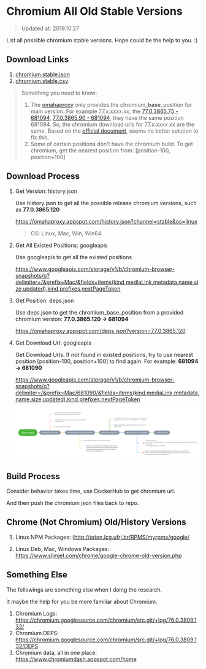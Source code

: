 Chromium All Old Stable Versions
====================

> Updated at: 2019.10.27

List all possible chromium stable versions. Hope could be the help to you. :)

## Download Links

1. [chromium.stable.json](https://raw.githubusercontent.com/Bugazelle/chromium-all-old-stable-versions/master/chromium.stable.json)
2. [chromium.stable.csv](https://raw.githubusercontent.com/Bugazelle/chromium-all-old-stable-versions/master/chromium.stable.csv)

> Something you need to know: 
> 1. The [omahaproxy](https://omahaproxy.appspot.com/) only provides the chromium_**base**_position for main version. 
>    For example 77.x.xxxx.xx, the [77.0.3865.75 - 681094](https://omahaproxy.appspot.com/deps.json?version=77.0.3865.90), [77.0.3865.90 - 681094](https://omahaproxy.appspot.com/deps.json?version=77.0.3865.90), they have the same position 681094.
>    So, the chromium download urls for 77.x.xxxx.xx are the same.
>    Based on the [official document](https://www.chromium.org/getting-involved/download-chromium), seems no better solution to fix this.
> 2. Some of certain positions don't have the chromium build. To get chromium, get the nearest position from: [position-100, position+100]

## Download Process

1. Get Version: history.json

   Use history.json to get all the possible release chromium versions, such as **77.0.3865.120**

   https://omahaproxy.appspot.com/history.json?channel=stable&os=linux

   > OS: Linux, Mac, Win, Win64
   
2. Get All Existed Positions: googleapis

   Use googleapis to get all the existed positions
   
   https://www.googleapis.com/storage/v1/b/chromium-browser-snapshots/o?delimiter=/&prefix=Mac/&fields=items(kind,mediaLink,metadata,name,size,updated),kind,prefixes,nextPageToken

3. Get Position: deps.json

   Use deps.json to get the chromium_base_position from a provided chromium version: **77.0.3865.120 -> 681094**

   https://omahaproxy.appspot.com/deps.json?version=77.0.3865.120

4. Get Download Url: googleapis

   Get Download Urls. If not found in existed positions, try to use nearest position [position-100, position+100] to find again.
   For example: **681094 -> 681090**

   https://www.googleapis.com/storage/v1/b/chromium-browser-snapshots/o?delimiter=/&prefix=Mac/681090/&fields=items(kind,mediaLink,metadata,name,size,updated),kind,prefixes,nextPageToken

   ![DownloadProcess](src/DownloadProcess.png)

## Build Process

Consider behavior takes time, use DockerHub to get chromium url.

And then push the chromium json files back to repo.

## Chrome (Not Chromium) Old/History Versions

1. Linux NPM Packages: (http://orion.lcg.ufrj.br/RPMS/myrpms/google/

2. Linux Deb, Mac, Windows Packages: https://www.slimjet.com/chrome/google-chrome-old-version.php

## Something Else

The followings are something else when I doing the research.

It maybe the help for you be more familiar about Chromium.

1. Chromium Logs: https://chromium.googlesource.com/chromium/src.git/+log/76.0.3809.132/
2. Chromium DEPS: https://chromium.googlesource.com/chromium/src.git/+log/76.0.3809.132/DEPS
3. Chromium data, all in one place: https://www.chromiumdash.appspot.com/home
